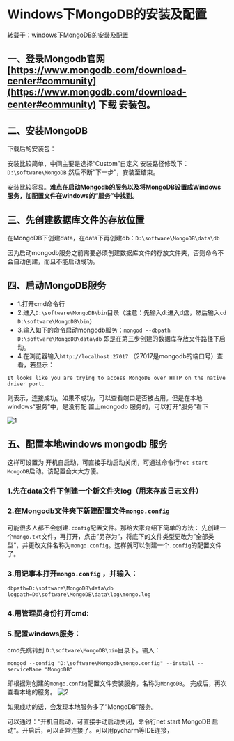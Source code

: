 ﻿# Windows下MongoDB的安装及配置

转载于：[windows下MongoDB的安装及配置](https://blog.csdn.net/heshushun/article/details/77776706)


## 一、登录Mongodb官网[https://www.mongodb.com/download-center#community](https://www.mongodb.com/download-center#community) 下载  安装包。

## 二、安装MongoDB

下载后的安装包：

安装比较简单，中间主要是选择“Custom”自定义 安装路径修改下：`D:\software\MongoDB`
然后不断“下一步”，安装至结束。

安装比较容易。**难点在启动Mongodb的服务以及将MongoDB设置成Windows服务，加配置文件在windows的“服务”中找到。**

## 三、先创建数据库文件的存放位置

在MongoDB下创建data，在data下再创建db：`D:\software\MongoDB\data\db`

因为启动mongodb服务之前需要必须创建数据库文件的存放文件夹，否则命令不会自动创建，而且不能启动成功。

## 四、启动MongoDB服务
- 1.打开cmd命令行
- 2.进入`D:\software\MongoDB\bin`目录（注意：先输入d:进入d盘，然后输入`cd D:\software\MongoDB\bin`）
- 3.输入如下的命令启动mongodb服务：`mongod --dbpath D:\software\MongoDB\data\db` 即是在第三步创建的数据库存放文件路径下启动。
- 4.在浏览器输入`http://localhost:27017` （27017是mongodb的端口号）查看，若显示：
```
It looks like you are trying to access MongoDB over HTTP on the native driver port.
```
则表示，连接成功。如果不成功，可以查看端口是否被占用。但是在本地windows“服务”中，是没有配
置上mongodb 服务的，可以打开“服务”看下

![1](https://img-blog.csdn.net/20180913161533219?watermark/2/text/aHR0cHM6Ly9ibG9nLmNzZG4ubmV0L2R0YTA1MDI=/font/5a6L5L2T/fontsize/400/fill/I0JBQkFCMA==/dissolve/70)

## 五、配置本地windows mongodb 服务

这样可设置为 开机自启动，可直接手动启动关闭，可通过命令行`net start MongoDB`启动。该配置会大大方便。
### 1.先在data文件下创建一个新文件夹log（用来存放日志文件）
### 2.在Mongodb文件夹下新建配置文件`mongo.config` 

可能很多人都不会创建`.config`配置文件。那给大家介绍下简单的方法：
先创建一个`mongo.txt`文件，再打开，点击”另存为“，将底下的文件类型更改为”全部类型“，并更改文件名称为`mongo.config`。这样就可以创建一个`.config`的配置文件了。

### 3.用记事本打开`mongo.config`  ，并输入：
```
dbpath=D:\software\MongoDB\data\db
logpath=D:\software\MongoDB\data\log\mongo.log
```

### 4.用管理员身份打开cmd:

### 5.配置windows服务：

cmd先跳转到 `D:\software\MongoDB\bin`目录下。输入：
```
mongod --config "D:\software\Mongodb\mongo.config" --install --serviceName "MongoDB"
```
即根据刚创建的`mongo.config`配置文件安装服务，名称为`MongoDB`。
完成后，再次查看本地的服务。
![2](https://img-blog.csdn.net/20180913162052307?watermark/2/text/aHR0cHM6Ly9ibG9nLmNzZG4ubmV0L2R0YTA1MDI=/font/5a6L5L2T/fontsize/400/fill/I0JBQkFCMA==/dissolve/70)

如果成功的话，会发现本地服务多了”MongoDB"服务。

可以通过：“开机自启动，可直接手动启动关闭，命令行net start MongoDB 启动”。开启后，可以正常连接了。可以用pycharm等IDE连接，

